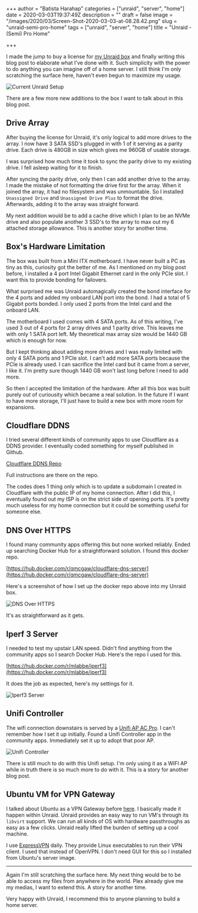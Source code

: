 +++
author = "Batista Harahap"
categories = ["unraid", "server", "home"]
date = 2020-03-03T19:37:49Z
description = ""
draft = false
image = "/images/2020/03/Screen-Shot-2020-03-03-at-08.28.42.png"
slug = "unraid-semi-pro-home"
tags = ["unraid", "server", "home"]
title = "Unraid - (Semi) Pro Home"

+++


I made the jump to buy a license for [my Unraid box](https://bango29.com/supernas-with-unraid-at-home/) and finally writing this blog post to elaborate what I've done with it. Such simplicity with the power to do anything you can imagine off of a home server. I still think I'm only scratching the surface here, haven't even begun to maximize my usage.

![Current Unraid Setup](/content/images/2020/03/unraid-complete.png)

There are a few more new additions to the box I want to talk about in this blog post.

## Drive Array

After buying the license for Unraid, it's only logical to add more drives to the array. I now have 3 SATA SSD's plugged in with 1 of it serving as a parity drive. Each drive is 480GB in size which gives me 960GB of usable storage.

I was surprised how much time it took to sync the parity drive to my existing drive. I fell asleep waiting for it to finish.

After syncing the parity drive, only then I can add another drive to the array. I made the mistake of not formatting the drive first for the array. When it joined the array, it had no filesystem and was unmountable. So I installed `Unassigned Drive` and `Unassigned Drive Plus` to format the drive. Afterwards, adding it to the array was straight forward.

My next addition would be to add a cache drive which I plan to be an NVMe drive and also populate another 3 SSD's to the array to max out my 6 attached storage allowance. This is another story for another time.

## Box's Hardware Limitation

The box was built from a Mini ITX motherboard. I have never built a PC as tiny as this, curiosity got the better of me. As I mentioned on my blog post before, I installed a 4 port Intel Gigabit Ethernet card in the only PCIe slot. I want this to provide bonding for failovers.

What surprised me was Unraid automagically created the bond interface for the 4 ports and added my onboard LAN port into the bond. I had a total of 5 Gigabit ports bonded. I only used 2 ports from the Intel card and the onboard LAN.

The motherboard I used comes with 4 SATA ports. As of this writing, I've used 3 out of 4 ports for 2 array drives and 1 parity drive. This leaves me with only 1 SATA port left. My theoretical max array size would be 1440 GB which is enough for now.

But I kept thinking about adding more drives and I was really limited with only 4 SATA ports and 1 PCIe slot. I can't add more SATA ports because the PCIe is already used. I can sacrifice the Intel card but it came from a server, I like it. I'm pretty sure though 1440 GB won't last long before I need to add more.

So then I accepted the limitation of the hardware. After all this box was built purely out of curiousity which became a real solution. In the future if I want to have more storage, I'll just have to build a new box with more room for expansions.

## Cloudflare DDNS

I tried several different kinds of community apps to use Cloudflare as a DDNS provider. I eventually coded something for myself published in Github.

[Cloudflare DDNS Repo](https://github.com/tistaharahap/cloudflare-ddns)

Full instructions are there on the repo.

The codes does 1 thing only which is to update a subdomain I created in Cloudflare with the public IP of my home connection. After I did this, I eventually found out my ISP is on the strict side of opening ports. It's pretty much useless for my home connection but it could be something useful for someone else.

## DNS Over HTTPS

I found many community apps offering this but none worked reliably. Ended up searching Docker Hub for a straightforward solution. I found this docker repo.

[https://hub.docker.com/r/qmcgaw/cloudflare-dns-server](https://hub.docker.com/r/qmcgaw/cloudflare-dns-server)

Here's a screenshot of how I set up the docker repo above into my Unraid box.

![DNS Over HTTPS](/content/images/2020/03/Screen-Shot-2020-03-04-at-09.20.54.png)

It's as straightforward as it gets.

## Iperf 3 Server

I needed to test my upstair LAN speed. Didn't find anything from the community apps so I search Docker Hub. Here's the repo I used for this.

[https://hub.docker.com/r/mlabbe/iperf3](https://hub.docker.com/r/mlabbe/iperf3)

It does the job as expected, here's my settings for it.

![Iperf3 Server](/content/images/2020/03/Screen-Shot-2020-03-04-at-09.25.14.png)

## Unifi Controller

The wifi connection downstairs is served by a [Unifi AP AC Pro](https://www.ui.com/unifi/unifi-ap-ac-pro/). I can't remember how I set it up initially. Found a Unifi Controller app in the community apps. Immediately set it up to adopt that poor AP.

![Unifi Controller](/content/images/2020/03/Screen-Shot-2020-03-04-at-09.28.53.png)

There is still much to do with this Unifi setup. I'm only using it as a WIFI AP while in truth there is so much more to do with it. This is a story for another blog post.

## Ubuntu VM for VPN Gateway

I talked about Ubuntu as a VPN Gateway before [here](https://bango29.com/overkilling-privacy-protection-with-expressvpn-and-virtualbox-on-a-hackintosh/). I basically made it happen within Unraid. Unraid provides an easy way to run VM's through its `libvirt` support. We can run all kinds of OS with hardware passthroughs as easy as a few clicks. Unraid really lifted the burden of setting up a cool machine.

I use [ExpressVPN](https://www.expressrefer.com/refer-friend?referrer_id=37517983&utm_campaign=referrals&utm_medium=copy_link&utm_source=referral_dashboard) daily. They provide Linux executables to run their VPN client. I used that instead of OpenVPN. I don't need GUI for this so I installed from Ubuntu's server image.

---

Again I'm still scratching the surface here. My next thing would be to be able to access my files from anywhere in the world. Plex already give me my medias, I want to extend this. A story for another time.

Very happy with Unraid, I recommend this to anyone planning to build a home server.